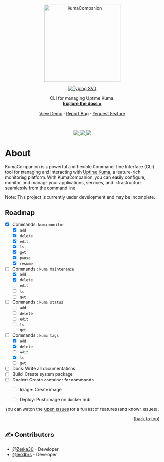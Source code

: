 <p align="center">
  <a href="https://github.com/Zerka30/KumaCompanion">
    <img src="https://utility.zerka.dev/kumacompanion/KumaCompanion.svg" width="250px" alt="KumaCompanion" />
  </a>
</p>

<p align="center">
  <a href="https://git.io/typing-svg"><img src="https://readme-typing-svg.herokuapp.com?font=&pause=1000&color=77E59F&center=true&vCenter=true&repeat=false&width=800&lines=KumaCompanion" alt="Typing SVG" /></a>
</p>
<p align="center">
    CLI for managing Uptime Kuma.
    <br />
    <a href="https://github.com/Zerka30/KumaCompanion"><strong>Explore the docs »</strong></a>
    <br />
    <br />
    <a href="https://github.com/othneildrew/Best-README-Template">View Demo</a>
    ·
    <a href="https://github.com/Zerka30/KumaCompanion/issues/new/choose">Report Bug</a>
    ·
    <a href="https://github.com/Zerka30/KumaCompanion/issues/new/choose">Request Feature</a>
</p><br>
<p align="center">
    <a href="#"><img src="https://img.shields.io/badge/python-%233570A0.svg?style=for-the-badge&logo=python&logoColor=FFE05D"> </a>
    <a href="https://uptime.kuma.pet/"><img src="https://img.shields.io/badge/Uptime%20Kuma-5CDD8B.svg?style=for-the-badge&logo=Uptime-Kuma&logoColor=white"> </a>
    <a href="https://www.docker.com/"><img src="https://img.shields.io/badge/docker-%232496ED.svg?style=for-the-badge&logo=docker&logoColor=white"> </a>
    <br />
</p>


# About

KumaCompanion is a powerful and flexible Command-Line Interface (CLI) tool for managing and interacting with [Uptime Kuma](https://uptime.kuma.pet/), a feature-rich monitoring platform. With KumaCompanion, you can easily configure, monitor, and manage your applications, services, and infrastructure seamlessly from the command line.

Note: This project is currently under development and may be incomplete.

<!-- ROADMAP -->
## Roadmap

- [x] Commands: `kuma monitor`
    - [x] `add`
    - [x] `delete`
    - [x] `edit`
    - [x] `ls`
    - [x] `get`
    - [x] `pause`
    - [x] `resume`
- [ ] Commands : `kuma maintenance`
    - [x] `add`
    - [x] `delete`
    - [ ] `edit`
    - [ ] `ls`
    - [ ] `get`
- [ ] Commands : `kuma status`
    - [ ] `add`
    - [ ] `delete`
    - [ ] `edit`
    - [ ] `ls`
    - [ ] `get`
- [ ] Commands : `kuma tags`
    - [x] `add`
    - [x] `delete`
    - [ ] `edit`
    - [x] `ls`
    - [ ] `get`
- [ ] Docs: Write all documentations
- [ ] Build: Create system package
- [ ] Docker: Create container for commands
    - [ ] Image: Create image
    - [ ] Deploy: Push image on docker hub


You can watch the [Open Issues](https://github.com/Zerka30/KumaCompanion/issues) for a full list of features (and known issues).

<p align="right">(<a href="#readme-top">back to top</a>)</p>

## ✍️ Contributors <a name = "authors"></a>
- [@Zerka30](https://github.com/Zerka30) - Developer
- [@leodbrs](https://github.com/leodbrs) - Developer
